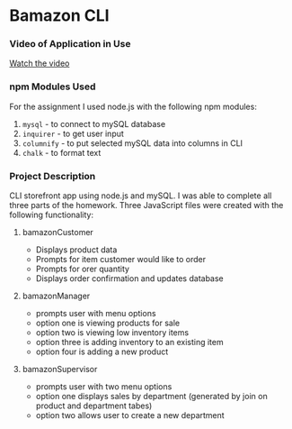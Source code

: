 # Bamazon CLI

### Video of Application in Use

[Watch the video](Bamazon-CLI_Medium.mp4)

### npm Modules Used

For the assignment I used node.js with the following npm modules:

1. `mysql` - to connect to mySQL database
2. `inquirer` - to get user input
3. `columnify` -  to put selected mySQL data into columns in CLI
4. `chalk` - to format text

### Project Description

CLI storefront app using node.js and mySQL. I was able to complete all three parts of the homework. Three JavaScript files were created with the following functionality:

1. bamazonCustomer
	* Displays product data
	* Prompts for item customer would like to order
	* Prompts for orer quantity
	* Displays order confirmation and updates database

2. bamazonManager
	* prompts user with menu options
	* option one is viewing products for sale
	* option two is viewing low inventory items
	* option three is adding inventory to an existing item
	* option four is adding a new product

3. bamazonSupervisor
	* prompts user with two menu options
	* option one displays sales by department (generated by join on product and department tabes)
	* option two allows user to create a new department